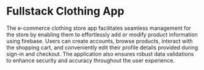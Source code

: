 # Fullstack Clothing App
The e-commerce clothing store app facilitates seamless management for the store by enabling them to effortlessly add or modify product information using firebase. Users can create accounts, browse products, interact with the shopping cart, and conveniently edit their profile details provided during sign-in and checkout. The application also ensures robust data validations to enhance security and accuracy throughout the user experience.
